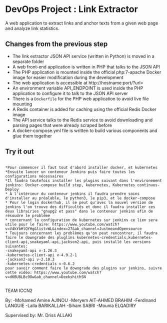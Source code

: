 # DevOps Project : Link Extractor

A web application to extract links and anchor texts from a given web page and analyze link statistics.

## Changes from the previous step

* The link extractor JSON API service (written in Python) is moved in a separate folder
* A web front-end application is written in PHP that talks to the JSON API
* The PHP application is mounted inside the official php:7-apache Docker image for easier modification during the development
* The web application is accessible at http://hostname:port/?url=<url-encoded-url>
* An environment variable API_ENDPOINT is used inside the PHP application to configure it to talk to the JSON API server
* There is a `Dockerfile` for the PHP web application to avoid live file mounting
* A Redis container is added for caching using the official Redis Docker image
* The API service talks to the Redis service to avoid downloading and parsing pages that were already scraped before
* A docker-compose.yml file is written to build various components and glue them together

## Try it out

```

*Pour commencer il faut tout d'abord installer docker, et kubernetes
*Ensuite lancer un conteneur Jenkins puis faire toutes les configurations nécessaires
*Il faudra toutefois installer les plugins suivant dans l'environement jenkins: Docker-compose build step, kubernetes, Kubernetes continuos-Deploy
* A l'intérieur du conteneur jenkins il faudra prendre soins d'installer au préalable, le python3, le pip3, et le docker-compose
* Pour le login dockerhub, il se peut qu'avec la nouvel version de jenkins l'on trouve des difficultés et donc il faudra installer ces deux librairies "gnupg2 et pass" dans le conteneur jenkins afin de résoudre le problème
* concernant la configuration de kubernetes sur jenkins ce lien sera utile pour le faire: https://www.youtube.com/watch?v=V4kYbHlQYHg&list=WL&index=27&ab_channel=JustmeandOpensource 
* Toujours concernant les problèmes qu'on peut rencontrer, il faudra faire le downgrade des pluglins kubernetes-credentials,kubernetes-client-api,snakeyaml-api,jackson2-api, puis installé les versions suivantes:
-snakeyaml-api v-1.26.3
-kubernetes-client-api v-4.9.2-1
-jackson2-api v-2.10.3
-kubernetes-credentials v-0.6.2
pour savoir comment faire le downgrade des plugins sur jenkins, suivre cette vidéo: https://www.youtube.com/watch?v=d6BU8LBc9Ow&ab_channel=DeekshithSN 


```
TEAM ICCN2

By:
  -Mohamed Amine AJINOU
  -Meryem AIT-AHMED BRAHIM
  -Ferdinand LANGUIE
  -Lalla BARIKALLAH
  -Siham SABRI
  -Mounia ELQADIRY

Supervised by: Mr. Driss ALLAKI
